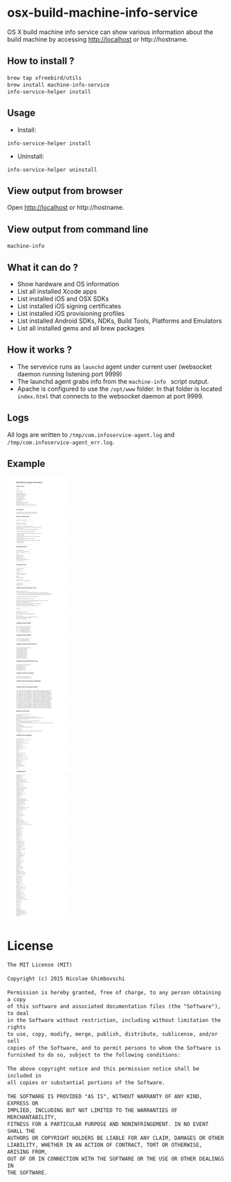 # osx-build-machine-info-service
OS X build machine info service can show various information about the build machine by accessing [http://localhost](http://localhost) or http://hostname.

## How to install ?

```shell
brew tap xfreebird/utils
brew install machine-info-service
info-service-helper install
```

## Usage

* Install:

```shell
info-service-helper install 
```

* Uninstall:

```shell
info-service-helper uninstall
```


## View output from browser

Open [http://localhost](http://localhost) or http://hostname.

## View output from command line

```shell
machine-info
```

## What it can do ?

* Show hardware and OS information
* List all installed Xcode apps
* List installed iOS and OSX SDKs
* List installed iOS signing certificates
* List installed iOS provisioning profiles
* List installed Android SDKs, NDKs, Build Tools, Platforms and Emulators
* List all installed gems and all brew packages

## How it works ? 

* The servevice runs as ```launchd``` agent under current user (websocket daemon running listening port 9999)
* The launchd agent grabs info from the ```machine-info ``` script output.
* Apache is configured to use the ```/opt/www``` folder. In that folder is located ```index.html``` that connects to the websocket daemon at port 9999.

## Logs

All logs are written to ```/tmp/com.infoservice-agent.log``` and ```/tmp/com.infoservice-agent_err.log```.

## Example

![alt text](https://raw.githubusercontent.com/xfreebird/osx-build-machine-info-service/master/sample.png "Sample")

# License

```
The MIT License (MIT)

Copyright (c) 2015 Nicolae Ghimbovschi

Permission is hereby granted, free of charge, to any person obtaining a copy
of this software and associated documentation files (the "Software"), to deal
in the Software without restriction, including without limitation the rights
to use, copy, modify, merge, publish, distribute, sublicense, and/or sell
copies of the Software, and to permit persons to whom the Software is
furnished to do so, subject to the following conditions:

The above copyright notice and this permission notice shall be included in
all copies or substantial portions of the Software.

THE SOFTWARE IS PROVIDED "AS IS", WITHOUT WARRANTY OF ANY KIND, EXPRESS OR
IMPLIED, INCLUDING BUT NOT LIMITED TO THE WARRANTIES OF MERCHANTABILITY,
FITNESS FOR A PARTICULAR PURPOSE AND NONINFRINGEMENT. IN NO EVENT SHALL THE
AUTHORS OR COPYRIGHT HOLDERS BE LIABLE FOR ANY CLAIM, DAMAGES OR OTHER
LIABILITY, WHETHER IN AN ACTION OF CONTRACT, TORT OR OTHERWISE, ARISING FROM,
OUT OF OR IN CONNECTION WITH THE SOFTWARE OR THE USE OR OTHER DEALINGS IN
THE SOFTWARE.
```
